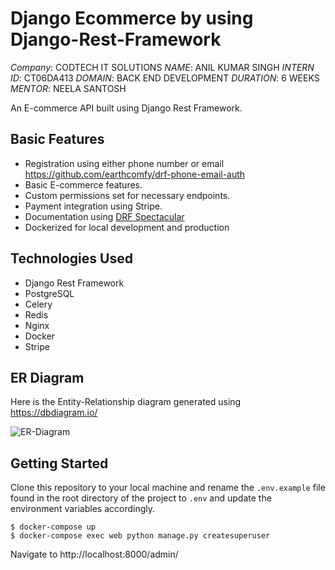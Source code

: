 # Django Ecommerce  by using Django-Rest-Framework
  *Company*: CODTECH IT SOLUTIONS
  *NAME*: ANIL KUMAR SINGH
  *INTERN ID*: CT06DA413
  *DOMAIN*: BACK END DEVELOPMENT
  *DURATION*: 6 WEEKS
  *MENTOR*: NEELA SANTOSH


An E-commerce API built using Django Rest Framework.

## Basic Features
- Registration using either phone number or email https://github.com/earthcomfy/drf-phone-email-auth
- Basic E-commerce features.
- Custom permissions set for necessary endpoints.
- Payment integration using Stripe.
- Documentation using [DRF Spectacular](https://drf-spectacular.readthedocs.io/en/latest/)
- Dockerized for local development and production

## Technologies Used
- Django Rest Framework
- PostgreSQL
- Celery
- Redis
- Nginx
- Docker
- Stripe

## ER Diagram
Here is the Entity-Relationship diagram generated using https://dbdiagram.io/

![ER-Diagram](https://user-images.githubusercontent.com/66206865/192154014-3299110f-9ab7-4bd2-9dc0-aa6790074ed9.png)

## Getting Started

Clone this repository to your local machine and rename the `.env.example` file found in the root directory of the project to `.env` and update the environment variables accordingly.

```
$ docker-compose up
$ docker-compose exec web python manage.py createsuperuser
```

Navigate to http://localhost:8000/admin/
